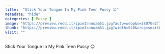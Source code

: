 ```yaml
---
title:  "Stick Your Tongue In My Pink Teen Pussy 😍"
metadate: "hide"
categories: [ Pussy ]
image: "https://preview.redd.it/ipie3annoam51.jpg?auto=webp&s=28070e2f79b266de020b84e2fdc994c83e33fae8"
thumb: "https://preview.redd.it/ipie3annoam51.jpg?width=640&crop=smart&auto=webp&s=34468c707eb0514b0feb045fb672b35d7eeaff12"
visit: ""
---
```

Stick Your Tongue In My Pink Teen Pussy 😍
